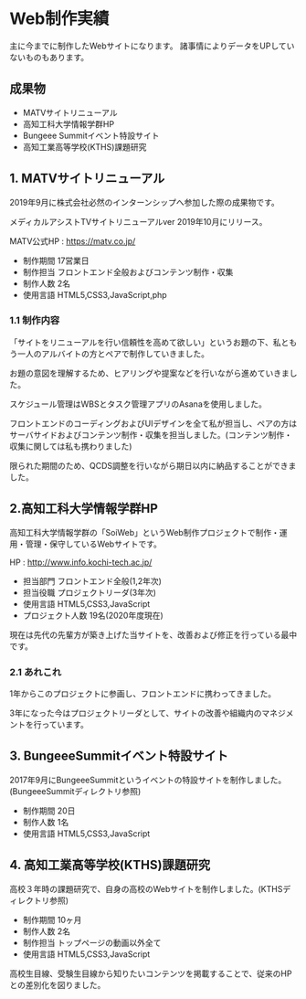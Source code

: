 Web制作実績
====
主に今までに制作したWebサイトになります。
諸事情によりデータをUPしていないものもあります。

## 成果物
- MATVサイトリニューアル
- 高知工科大学情報学群HP
- Bungeee Summitイベント特設サイト
- 高知工業高等学校(KTHS)課題研究

## 1. MATVサイトリニューアル
2019年9月に株式会社必然のインターンシップへ参加した際の成果物です。

メディカルアシストTVサイトリニューアルver 2019年10月にリリース。

MATV公式HP : https://matv.co.jp/

- 制作期間 17営業日
- 制作担当 フロントエンド全般およびコンテンツ制作・収集
- 制作人数 2名
- 使用言語 HTML5,CSS3,JavaScript,php

### 1.1 制作内容
「サイトをリニューアルを行い信頼性を高めて欲しい」というお題の下、私ともう一人のアルバイトの方とペアで制作していきました。

お題の意図を理解するため、ヒアリングや提案などを行いながら進めていきました。

スケジュール管理はWBSとタスク管理アプリのAsanaを使用しました。

フロントエンドのコーディングおよびUIデザインを全て私が担当し、ペアの方はサーバサイドおよびコンテンツ制作・収集を担当しました。(コンテンツ制作・収集に関しては私も携わりました)

限られた期間のため、QCDS調整を行いながら期日以内に納品することができました。


## 2.高知工科大学情報学群HP
高知工科大学情報学群の「SoiWeb」というWeb制作プロジェクトで制作・運用・管理・保守しているWebサイトです。

HP : http://www.info.kochi-tech.ac.jp/

- 担当部門 フロントエンド全般(1,2年次)
- 担当役職 プロジェクトリーダ(3年次)
- 使用言語 HTML5,CSS3,JavaScript
- プロジェクト人数 19名(2020年度現在)

現在は先代の先輩方が築き上げた当サイトを、改善および修正を行っている最中です。



### 2.1 あれこれ
1年からこのプロジェクトに参画し、フロントエンドに携わってきました。

3年になった今はプロジェクトリーダとして、サイトの改善や組織内のマネジメントを行っています。


## 3. BungeeeSummitイベント特設サイト
2017年9月にBungeeeSummitというイベントの特設サイトを制作しました。(BungeeeSummitディレクトリ参照)

- 制作期間 20日
- 制作人数 1名
- 使用言語 HTML5,CSS3,JavaScript


## 4. 高知工業高等学校(KTHS)課題研究
高校３年時の課題研究で、自身の高校のWebサイトを制作しました。(KTHSディレクトリ参照)

- 制作期間 10ヶ月
- 制作人数 2名
- 制作担当 トップページの動画以外全て
- 使用言語 HTML5,CSS3,JavaScript

高校生目線、受験生目線から知りたいコンテンツを掲載することで、従来のHPとの差別化を図りました。



